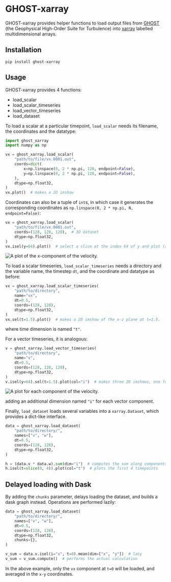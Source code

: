 # GHOST-xarray

GHOST-xarray provides helper functions
to load output files from
[GHOST](https://github.com/pmininni/GHOST)
(the Geophysical High-Order Suite for Turbulence)
into [xarray](https://github.com/pydata/xarray)
labelled multidimensional arrays.

## Installation

```
pip install ghost-xarray
```

## Usage

GHOST-xarray provides 4 functions:

- load_scalar
- load_scalar_timeseries
- load_vector_timeseries
- load_dataset

To load a scalar at a particular timepoint,
`load_scalar` needs
its filename,
the coordinates
and the datatype:

```python
import ghost_xarray
import numpy as np

vx = ghost_xarray.load_scalar(
    "path/to/file/vx.0001.out",
    coords=dict(
        x=np.linspace(0, 2 * np.pi, 128, endpoint=False),
        y=np.linspace(0, 2 * np.pi, 128, endpoint=False),
    ),
    dtype=np.float32,
)
vx.plot()  # makes a 2D imshow
```

Coordinates can also be a tuple of `int`s,
in which case it generates the corresponding coordinates
as `np.linspace(0, 2 * np.pi, N, endpoint=False)`:

```python
vx = ghost_xarray.load_scalar(
    "path/to/file/vx.0001.out",
    coords=(128, 128, 128),  # 3D dataset
    dtype=np.float32,
)
vx.isel(y=64).plot()  # select a slice at the index 64 of y and plot (a 2D imshow).
```

![A plot of the x-component of the velocity.](figures/vx.png)

To load a scalar timeseries,
`load_scalar_timeseries` needs
a directory and the variable name,
the timestep `dt`,
and the coordinate and datatype as before:

```python
vx = ghost_xarray.load_scalar_timeseries(
    "path/to/directory",
    name="vx",
    dt=0.5,
    coords=(128, 128),
    dtype=np.float32,
)
vx.sel(t=1.5).plot()  # makes a 2D imshow of the x-z plane at t=1.5.
```

where time dimension is named `"t"`.

For a vector timeseries,
it is analogous:

```python
v = ghost_xarray.load_vector_timeseries(
    "path/to/directory",
    name="v",
    dt=0.5,
    coords=(128, 128, 128),
    dtype=np.float32,
)
v.isel(y=64).sel(t=1.5).plot(col="i")  # makes three 2D imshows, one for each component.
```

![A plot for each component of the velocity.](figures/v.png)

adding an additional dimension named `"i"` for each vector component.

Finally,
`load_dataset` loads several variables
into a `xarray.Dataset`,
which provides a dict-like interface.

```python
data = ghost_xarray.load_dataset(
    "path/to/directory/",
    names=["v", "w"],
    dt=0.5,
    coords=(128, 128),
    dtype=np.float32,
)

h = (data.v * data.w).sum(dim="i")  # computes the sum along components (dimension "i").
h.isel(t=slice(0, 4)).plot(col="t")  # plots the first 4 timepoints
```

## Delayed loading with Dask

By adding the `chunks` parameter,
delays loading the dataset,
and builds a dask graph instead.
Operations are performed lazily:

```python
data = ghost_xarray.load_dataset(
    "path/to/directory/",
    names=["v", "w"],
    dt=0.5,
    coords=(128, 128),
    dtype=np.float32,
    chunks={},
)

v_sum = data.v.isel(i="x", t=0).mean(dim=["x", "y"])  # lazy
v_sum = v_sum.compute()  # performs the actual calculation
```

In the above example,
only the `vx` component at `t=0` will be loaded,
and averaged in the `x-y` coordinates.
